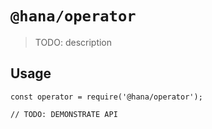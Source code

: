 # `@hana/operator`

> TODO: description

## Usage

```
const operator = require('@hana/operator');

// TODO: DEMONSTRATE API
```
